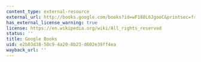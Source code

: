 ```yaml
---
content_type: external-resource
external_url: http://books.google.com/books?id=wF188L6JgooC&printsec=frontcover
has_external_license_warning: true
license: https://en.wikipedia.org/wiki/All_rights_reserved
status: ''
title: Google Books
uid: e2b03d38-50c9-4a20-8b23-d602e39ff4ea
wayback_url: ''
---
```

